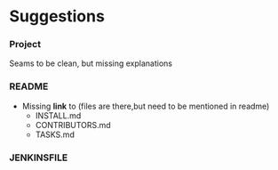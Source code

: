 # Suggestions

### Project
Seams to be clean, but missing explanations

### README
- Missing __link__ to (files are there,but need to be mentioned in readme)
  - INSTALL.md
  - CONTRIBUTORS.md
  - TASKS.md

### JENKINSFILE

